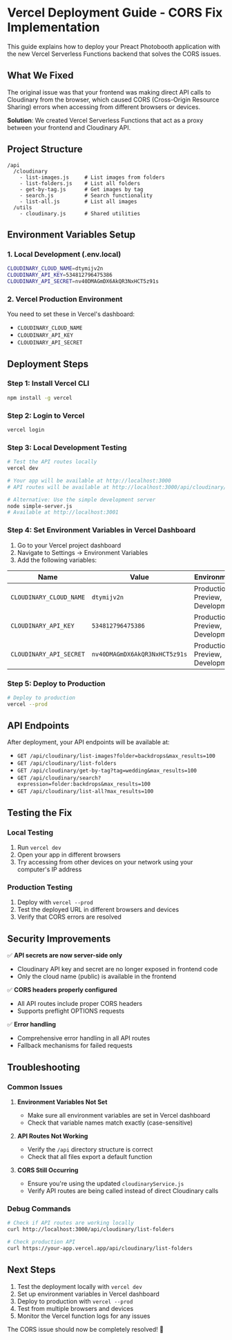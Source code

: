 # Vercel Deployment Guide - CORS Fix Implementation

This guide explains how to deploy your Preact Photobooth application with the new Vercel Serverless Functions backend that solves the CORS issues.

## What We Fixed

The original issue was that your frontend was making direct API calls to Cloudinary from the browser, which caused CORS (Cross-Origin Resource Sharing) errors when accessing from different browsers or devices.

**Solution**: We created Vercel Serverless Functions that act as a proxy between your frontend and Cloudinary API.

## Project Structure

```
/api
  /cloudinary
    - list-images.js     # List images from folders
    - list-folders.js    # List all folders
    - get-by-tag.js      # Get images by tag
    - search.js          # Search functionality
    - list-all.js        # List all images
  /utils
    - cloudinary.js      # Shared utilities
```

## Environment Variables Setup

### 1. Local Development (.env.local)
```bash
CLOUDINARY_CLOUD_NAME=dtymijv2n
CLOUDINARY_API_KEY=534812796475386
CLOUDINARY_API_SECRET=nv40DMAGmDX6AkQR3NxHCT5z91s
```

### 2. Vercel Production Environment
You need to set these in Vercel's dashboard:
- `CLOUDINARY_CLOUD_NAME`
- `CLOUDINARY_API_KEY`
- `CLOUDINARY_API_SECRET`

## Deployment Steps

### Step 1: Install Vercel CLI
```bash
npm install -g vercel
```

### Step 2: Login to Vercel
```bash
vercel login
```

### Step 3: Local Development Testing
```bash
# Test the API routes locally
vercel dev

# Your app will be available at http://localhost:3000
# API routes will be available at http://localhost:3000/api/cloudinary/*

# Alternative: Use the simple development server
node simple-server.js
# Available at http://localhost:3001
```

### Step 4: Set Environment Variables in Vercel Dashboard

1. Go to your Vercel project dashboard
2. Navigate to Settings → Environment Variables
3. Add the following variables:

| Name | Value | Environment |
|------|-------|-------------|
| `CLOUDINARY_CLOUD_NAME` | `dtymijv2n` | Production, Preview, Development |
| `CLOUDINARY_API_KEY` | `534812796475386` | Production, Preview, Development |
| `CLOUDINARY_API_SECRET` | `nv40DMAGmDX6AkQR3NxHCT5z91s` | Production, Preview, Development |

### Step 5: Deploy to Production
```bash
# Deploy to production
vercel --prod
```

## API Endpoints

After deployment, your API endpoints will be available at:

- `GET /api/cloudinary/list-images?folder=backdrops&max_results=100`
- `GET /api/cloudinary/list-folders`
- `GET /api/cloudinary/get-by-tag?tag=wedding&max_results=100`
- `GET /api/cloudinary/search?expression=folder:backdrops&max_results=100`
- `GET /api/cloudinary/list-all?max_results=100`

## Testing the Fix

### Local Testing
1. Run `vercel dev`
2. Open your app in different browsers
3. Try accessing from other devices on your network using your computer's IP address

### Production Testing
1. Deploy with `vercel --prod`
2. Test the deployed URL in different browsers and devices
3. Verify that CORS errors are resolved

## Security Improvements

✅ **API secrets are now server-side only**
- Cloudinary API key and secret are no longer exposed in frontend code
- Only the cloud name (public) is available in the frontend

✅ **CORS headers properly configured**
- All API routes include proper CORS headers
- Supports preflight OPTIONS requests

✅ **Error handling**
- Comprehensive error handling in all API routes
- Fallback mechanisms for failed requests

## Troubleshooting

### Common Issues

1. **Environment Variables Not Set**
   - Make sure all environment variables are set in Vercel dashboard
   - Check that variable names match exactly (case-sensitive)

2. **API Routes Not Working**
   - Verify the `/api` directory structure is correct
   - Check that all files export a default function

3. **CORS Still Occurring**
   - Ensure you're using the updated `cloudinaryService.js`
   - Verify API routes are being called instead of direct Cloudinary calls

### Debug Commands
```bash
# Check if API routes are working locally
curl http://localhost:3000/api/cloudinary/list-folders

# Check production API
curl https://your-app.vercel.app/api/cloudinary/list-folders
```

## Next Steps

1. Test the deployment locally with `vercel dev`
2. Set up environment variables in Vercel dashboard
3. Deploy to production with `vercel --prod`
4. Test from multiple browsers and devices
5. Monitor the Vercel function logs for any issues

The CORS issue should now be completely resolved! 🎉

